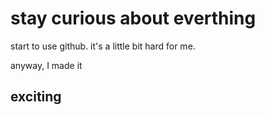 # stay curious about everthing

start to use github.
it's a little bit hard for me.

anyway, I made it

## exciting
